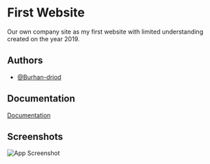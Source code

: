 
# First Website

Our own company site as my first website with limited understanding created on the year 2019.
## Authors

- [@Burhan-driod](https://github.com/Burhan-driod)

  
## Documentation

[Documentation](https://linktodocumentation)

  
## Screenshots

![App Screenshot](https://drive.google.com/file/d/1DFv9j4o8zpMzZH0NsnNKFTq-V3N76DNL/view?usp=sharing)

  
